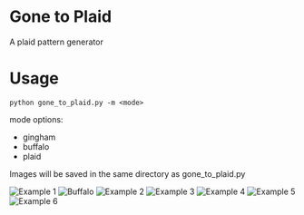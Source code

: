 # Gone to Plaid
A plaid pattern generator
# Usage
`python gone_to_plaid.py -m <mode>`

mode options: 
- gingham
- buffalo
- plaid

Images will be saved in the same directory as gone_to_plaid.py

![Example 1](samples\28653a9c-a6ab-4fcb-8ccd-a19f2510c9f8.jpg)
![Buffalo](samples\f274ddeb-f34e-49ac-8bc8-d371a4863219.png)
![Example 2](samples\4dba1637-259b-4ca2-99b3-7f7dcb77053c.jpg)
![Example 3](samples\fdc7e294-2e24-482b-ad69-4df4e00f6c15.png)
![Example 4](samples\ab2c9091-167b-4546-9fe8-0014847105eb.jpg)
![Example 5](samples\b4612a7c-9f51-43d8-8a95-cab2dce9ead3.png)
![Example 6](samples\cbc1a746-d20e-4036-a52d-08a562189118.jpg)
